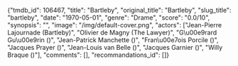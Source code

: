 {"tmdb_id": 106467, "title": "Bartleby", "original_title": "Bartleby", "slug_title": "bartleby", "date": "1970-05-01", "genre": "Drame", "score": "0.0/10", "synopsis": "", "image": "/img/default-cover.png", "actors": ["Jean-Pierre Lajournade (Bartleby)", "Olivier de Magny (The Lawyer)", "G\u00e9rard Gu\u00e9rin ()", "Jean-Patrick Manchette ()", "Fran\u00e7ois Porcile ()", "Jacques Prayer ()", "Jean-Louis van Belle ()", "Jacques Garnier ()", "Willy Braque ()"], "comments": [], "recommandations_id": []}